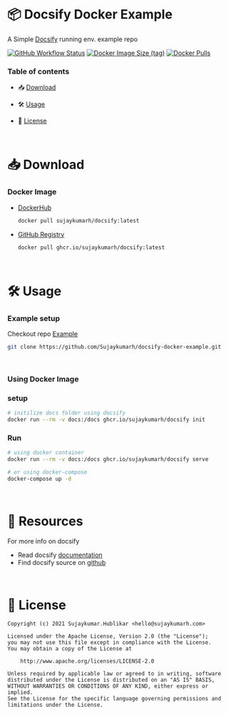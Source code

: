 # 📦 Docsify Docker Example

A Simple [Docsify](https://github.com/docsifyjs/docsify) running env. example repo

[![GitHub Workflow Status](https://img.shields.io/github/workflow/status/sujaykumarh/docsify-docker/build-docker)](https://github.com/Sujaykumarh/docsify-docker/actions)
[![Docker Image Size (tag)](https://img.shields.io/docker/image-size/sujaykumarh/docsify/latest)](https://hub.docker.com/r/sujaykumarh/docsify)
[![Docker Pulls](https://img.shields.io/docker/pulls/sujaykumarh/docsify)](https://hub.docker.com/r/sujaykumarh/docsify)

### Table of contents

- 📥 [Download](#-download)

- 🛠️ [Usage](#%EF%B8%8F-usage)

- 📄 [License](#-license)

<br>

# 📥 Download

### Docker Image

- [DockerHub](https://hub.docker.com/r/sujaykumarh/docsify)

    ```bash
    docker pull sujaykumarh/docsify:latest
    ```

- [GitHub Registry](https://github.com/users/Sujaykumarh/packages/container/package/docsify)

    ```bash
    docker pull ghcr.io/sujaykumarh/docsify:latest
    ```

<br>

# 🛠️ Usage

### Example setup

Checkout repo [Example](example)

```bash
git clone https://github.com/Sujaykumarh/docsify-docker-example.git
```

<br>

### Using Docker Image

### setup

```bash
# initilize docs folder using docsify
docker run --rm -v docs:/docs ghcr.io/sujaykumarh/docsify init
```

### Run

``` bash
# using docker container
docker run --rm -v docs:/docs ghcr.io/sujaykumarh/docsify serve

# or using docker-compose
docker-compose up -d
```

<br>


# 📖 Resources

For more info on docsify

- Read docsify [documentation](https://docsify.js.org/#/?id=docsify)
- Find docsify source on [github](https://github.com/docsifyjs/docsify)

<br>

# 📄 License

    Copyright (c) 2021 Sujaykumar.Hublikar <hello@sujaykumarh.com>

    Licensed under the Apache License, Version 2.0 (the "License");
    you may not use this file except in compliance with the License.
    You may obtain a copy of the License at

        http://www.apache.org/licenses/LICENSE-2.0

    Unless required by applicable law or agreed to in writing, software
    distributed under the License is distributed on an "AS IS" BASIS,
    WITHOUT WARRANTIES OR CONDITIONS OF ANY KIND, either express or implied.
    See the License for the specific language governing permissions and
    limitations under the License.
